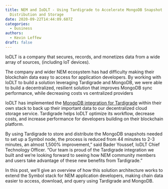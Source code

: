```yaml
---
title: NEM and IoDLT - Using Tardigrade to Accelerate MongoDB Snapshot
  Distribution and Storage
date: 2020-09-22T14:44:09.607Z
categories:
  - business
authors:
  - Kevin Leffew
draft: false
---
```

IoDLT is a company that secures, records, and monetizes data from a wide array of sources, (including IoT devices).

The company and wider NEM ecosystem has had difficulty making their blockchain data easy to access for application developers. By working with IoDLT to build a solution leveraging Tardigrade and MongoDB, we were able to build a decentralized, resilient solution that improves MongoDB sync performance, while decreasing costs vs centralized providers

IoDLT has implemented the [MongoDB integration for Tardigrade](https://www.mongodb.com/blog/post/cloud-native-enterprise-data-management-tardigrade) within their own stack to back up their important data to our decentralized cloud storage service. Tardigrade helps IoDLT optimize its workflow, decrease costs, and increase performance for developers building on their blockchain platform.

By using Tardigrade to store and distribute the MongoDB snapshots needed to set up a Symbol node, the process is reduced from 44 minutes to 2-3 minutes, an almost 1,500% improvement,” said Bader Youssef, IoDLT Chief Technology Officer. “Our team is proud of the Tardigrade integration we built and we’re looking forward to seeing how NEM community members and users take advantage of these new benefits from Tardigrade.”

In this post, we’ll give an overview of how this solution architecture works to extend the Symbol stack for NEM application developers, making chain data easier to access, download, and query using Tardigrade and MongoDB.